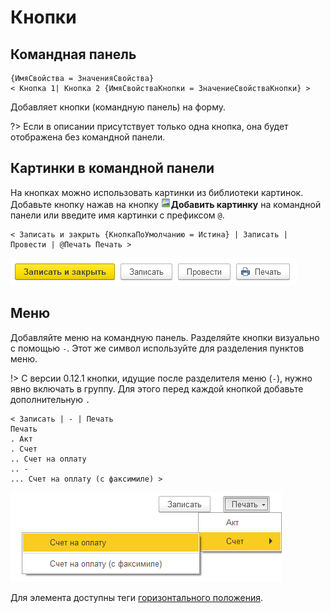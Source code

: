 # Кнопки

## Командная панель

```text
{ИмяСвойства = ЗначенияСвойства}
< Кнопка 1| Кнопка 2 {ИмяСвойстваКнопки = ЗначениеСвойстваКнопки} >
```

Добавляет кнопки (командную панель) на форму.

?> Если в описании присутствует только одна кнопка, она будет отображена без командной панели.

## Картинки в командной панели

На кнопках можно использовать картинки из библиотеки картинок. Добавьте кнопку нажав на кнопку ![Добавить картинку](./_images/add-image-icon.png)**Добавить картинку** на командной панели или введите имя картинки с префиксом `@`.

```text
< Записать и закрыть {КнопкаПоУмолчанию = Истина} | Записать | Провести | @Печать Печать >
```

<kbd> ![Картинки в командной панели](./_images/buttons.png) </kbd>

## Меню

Добавляйте меню на командную панель. Разделяйте кнопки визуально с помощью `-`. Этот же символ используйте для разделения пунктов меню.

!> С версии 0.12.1 кнопки, идущие после разделителя меню (`-`), нужно явно включать в группу. Для этого перед каждой кнопкой добавьте дополнительную `.`

```text
< Записать | - | Печать
Печать
. Акт
. Счет
.. Счет на оплату
.. -
... Счет на оплату (с факсимиле) >
```

<kbd> ![Меню](./_images/menu.png) </kbd>

Для элемента доступны теги [горизонтального положения](ГоризонтальноеПоложение.md).
